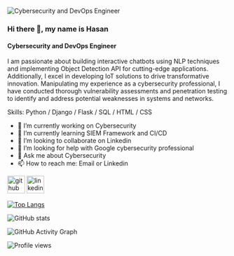 ![Cybersecurity and DevOps Engineer](https://media.licdn.com/dms/image/C5616AQE8Du7K1GBC4A/profile-displaybackgroundimage-shrink_350_1400/0/1642487181691?e=1700092800&v=beta&t=92XvehaeRTiQcX4O2ZgQeLEWSChmQFAttc83nO1sPHs)
### Hi there 👋, my name is Hasan
#### Cybersecurity and DevOps Engineer


I am passionate about building interactive chatbots using NLP techniques and implementing Object Detection API for cutting-edge applications. Additionally, I excel in developing IoT solutions to drive transformative innovation. Manipulating my experience as a cybersecurity professional, I have conducted thorough vulnerability assessments and penetration testing to identify and address potential weaknesses in systems and networks.

Skills: Python / Django / Flask / SQL / HTML / CSS

- 🔭 I’m currently working on Cybersecurity 
- 🌱 I’m currently learning SIEM Framework and CI/CD 
- 👯 I’m looking to collaborate on Linkedin 
- 🤔 I’m looking for help with Google cybersecurity professional 
- 💬 Ask me about Cybersecurity 
- 📫 How to reach me: Email or Linkedin 


[<img src='https://cdn.jsdelivr.net/npm/simple-icons@3.0.1/icons/github.svg' alt='github' height='40'>](https://github.com/https://github.com/MozumderHasan)  [<img src='https://cdn.jsdelivr.net/npm/simple-icons@3.0.1/icons/linkedin.svg' alt='linkedin' height='40'>](https://www.linkedin.com/in/www.linkedin.com/in/md-hasan-mozumder/)  

[![Top Langs](https://github-readme-stats.vercel.app/api/top-langs/?username=https://github.com/MozumderHasan)](https://github.com/anuraghazra/github-readme-stats)

![GitHub stats](https://github-readme-stats.vercel.app/api?username=https://github.com/MozumderHasan&show_icons=true&count_private=true)  

![GitHub Activity Graph](https://activity-graph.herokuapp.com/graph?username=https://github.com/MozumderHasan)  

![Profile views](https://gpvc.arturio.dev/https://github.com/MozumderHasan)  
